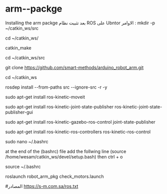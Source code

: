 # arm--packge
Installing the arm packge
بعد تثبيت نظام ROS على Ubntor
الاوامر : 
mkdir -p ~/catkin_ws/src

cd ~/catkin_ws/

catkin_make

cd ~/catkin_ws/src

git clone https://github.com/smart-methods/arduino_robot_arm.git 

cd ~/catkin_ws

rosdep install --from-paths src --ignore-src -r -y

sudo apt-get install ros-kinetic-moveit

sudo apt-get install ros-kinetic-joint-state-publisher ros-kinetic-joint-state-publisher-gui

sudo apt-get install ros-kinetic-gazebo-ros-control joint-state-publisher

sudo apt-get install ros-kinetic-ros-controllers ros-kinetic-ros-control

sudo nano ~/.bashrc

at the end of the (bashrc) file add the follwing line
(source /home/wesam/catkin_ws/devel/setup.bash)
then 
ctrl + o

source ~/.bashrc

roslaunch robot_arm_pkg check_motors.launch


#المصادر
https://s-m.com.sa/ros.txt

